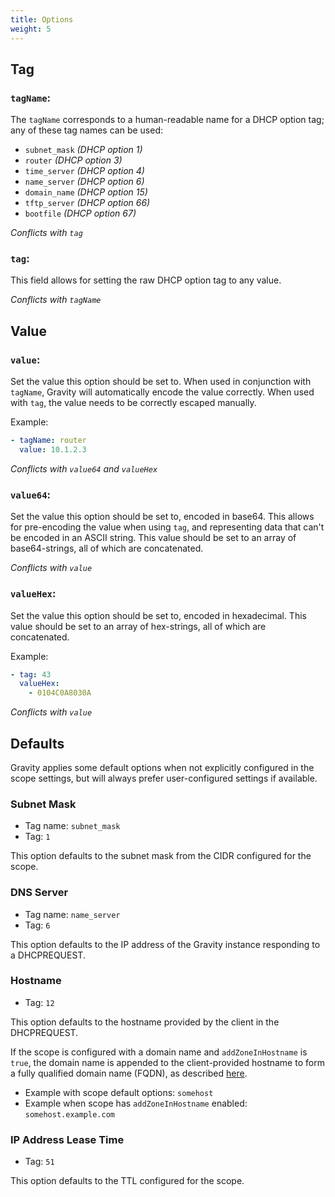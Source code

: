 ```yaml
---
title: Options
weight: 5
---
```


## Tag

### `tagName`:

The `tagName` corresponds to a human-readable name for a DHCP option tag; any of these tag names can be used:

- `subnet_mask` *(DHCP option 1)*
- `router` *(DHCP option 3)*
- `time_server` *(DHCP option 4)*
- `name_server` *(DHCP option 6)*
- `domain_name` *(DHCP option 15)*
- `tftp_server` *(DHCP option 66)*
- `bootfile` *(DHCP option 67)*

*Conflicts with `tag`*

### `tag`:

This field allows for setting the raw DHCP option tag to any value.

*Conflicts with `tagName`*

## Value

### `value`:

Set the value this option should be set to. When used in conjunction with `tagName`, Gravity will automatically encode the value correctly. When used with `tag`, the value needs to be correctly escaped manually.

Example:

```yaml
- tagName: router
  value: 10.1.2.3
```

*Conflicts with `value64` and `valueHex`*

### `value64`:

Set the value this option should be set to, encoded in base64. This allows for pre-encoding the value when using `tag`, and representing data that can't be encoded in an ASCII string. This value should be set to an array of base64-strings, all of which are concatenated.

*Conflicts with `value`*

### `valueHex`:

Set the value this option should be set to, encoded in hexadecimal. This value should be set to an array of hex-strings, all of which are concatenated.

Example:

```yaml
- tag: 43
  valueHex:
    - 0104C0A8030A
```

*Conflicts with `value`*

## Defaults

Gravity applies some default options when not explicitly configured in the scope settings, but will always prefer user-configured settings if available.

### Subnet Mask

- Tag name: `subnet_mask`
- Tag: `1`

This option defaults to the subnet mask from the CIDR configured for the scope.

### DNS Server

- Tag name: `name_server`
- Tag: `6`

This option defaults to the IP address of the Gravity instance responding to a DHCPREQUEST.

### Hostname

- Tag: `12`

This option defaults to the hostname provided by the client in the DHCPREQUEST.

If the scope is configured with a domain name and `addZoneInHostname` is `true`, the domain name is appended to the client-provided hostname to form a fully qualified domain name (FQDN), as described [here](../scopes/#dns).

- Example with scope default options: `somehost`
- Example when scope has `addZoneInHostname` enabled: `somehost.example.com`

### IP Address Lease Time

- Tag: `51`

This option defaults to the TTL configured for the scope.

